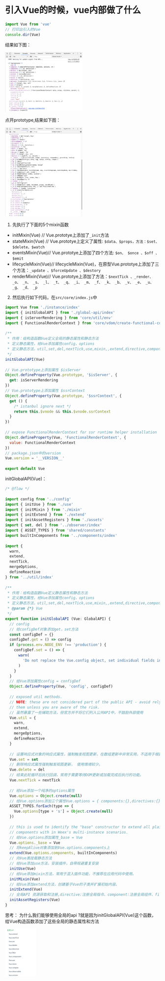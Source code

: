 # 引入Vue的时候，vue内部做了什么

```javascript
import Vue from 'vue'
// 打印出引入的Vue
console.dir(Vue)
```

结果如下图：

<img src="./images/import-vue.png" width="50%"/>

点开prototype,结果如下图：

<img src="./images/prototype.png" width="50%"/>

1. 先执行了下面的5个mixin函数

- initMixin(Vue) // Vue.prototye上添加了`_init`方法
- stateMixin(Vue) // Vue.prototye上定义了属性: `$data、$props，方法：$set、$delete、$watch`
- eventsMixin(Vue)// Vue.prototye上添加了四个方法: `$on、 $once 、$off 、$emit`
- lifecycleMixin(Vue)// lifecycleMixin(Vue)，在原型Vue.prototye上添加了三个方法：`_update 、$forceUpdate 、$destory`
- renderMixin(Vue)// Vue.prototye上添加了方法：`$nextTick 、_render、 _o、 _n、 _s、 _l、 _t、 _q、 _i、 _m、 _f、 _k、 _b、 _v、 _e、 _u、 _g、 _d、 _p`

2. 然后执行如下代码，在`src/core/index.js`中

```javascript
import Vue from './instance/index'
import { initGlobalAPI } from './global-api/index'
import { isServerRendering } from 'core/util/env'
import { FunctionalRenderContext } from 'core/vdom/create-functional-component'

/**
 * 作用：给构造函数Vue定义全局的静态属性和静态方法
 * 定义静态属性，给Vue添加属性config，options
 * 定义静态方法，util,set,del,nextTick,use,mixin,,extend,directive,component,filter
 */
initGlobalAPI(Vue)

// Vue.prototype上添加属性 $isServer
Object.defineProperty(Vue.prototype, '$isServer', {
  get: isServerRendering
})
// Vue.prototype上添加属性 $ssrContext
Object.defineProperty(Vue.prototype, '$ssrContext', {
  get () {
    /* istanbul ignore next */
    return this.$vnode && this.$vnode.ssrContext
  }
})

// expose FunctionalRenderContext for ssr runtime helper installation
Object.defineProperty(Vue, 'FunctionalRenderContext', {
  value: FunctionalRenderContext
})
// package.json中的version
Vue.version = '__VERSION__'

export default Vue
```

initGlobalAPI(Vue)：

```javascript
/* @flow */

import config from '../config'
import { initUse } from './use'
import { initMixin } from './mixin'
import { initExtend } from './extend'
import { initAssetRegisters } from './assets'
import { set, del } from '../observer/index'
import { ASSET_TYPES } from 'shared/constants'
import builtInComponents from '../components/index'

import {
  warn,
  extend,
  nextTick,
  mergeOptions,
  defineReactive
} from '../util/index'

/**
 * 作用：给构造函数Vue定义静态属性和静态方法
 * 定义静态属性，给Vue添加属性config，options
 * 定义静态方法，util,set,del,nextTick,use,mixin,,extend,directive,component,filter
 * @param {*} Vue
 */
export function initGlobalAPI (Vue: GlobalAPI) {
  // config
  // 给configDef对象添加get，set方法
  const configDef = {}
  configDef.get = () => config
  if (process.env.NODE_ENV !== 'production') {
    configDef.set = () => {
      warn(
        'Do not replace the Vue.config object, set individual fields instead.'
      )
    }
  }
  // 给Vue添加属性config = configDef
  Object.defineProperty(Vue, 'config', configDef)

  // exposed util methods.
  // NOTE: these are not considered part of the public API - avoid relying on
  // them unless you are aware of the risk.
  // 虽然暴露了一些辅助方法，但官方并不将它们列入公共API中，不鼓励外部使用
  Vue.util = {
    warn,
    extend,
    mergeOptions,
    defineReactive
  }

  // 设置响应式对象的响应式属性，强制触发视图更新，在数组更新中非常实用，不适用于根数据属性
  Vue.set = set
  // 删除响应式属性强制触发视图更新， 使用情境较少。
  Vue.delete = del
  // 结束此轮循环后执行回调，常用于需要等待DOM更新或加载完成后执行的功能。
  Vue.nextTick = nextTick

  // 给Vue添加一个纯净的options属性
  Vue.options = Object.create(null)
  // 给Vue.options添加三个属性Vue.options = { components:{},directives:{},filters:{}}
  ASSET_TYPES.forEach(type => {
    Vue.options[type + 's'] = Object.create(null)
  })

  // this is used to identify the "base" constructor to extend all plain-object
  // components with in Weex's multi-instance scenarios.
  // 给Vue.options添加属性_base = Vue
  Vue.options._base = Vue
  // 将keepAlive对象添加到Vue.options.components上
  extend(Vue.options.components, builtInComponents)
  // 向Vue类挂载静态方法
  // 给Vue添加use方法，安装插件，自带规避重复安装
  initUse(Vue)
  // 给Vue添加mixin方法，常用于混入插件功能，不推荐在应用代码中使用。
  initMixin(Vue)
  // 给Vue添加extend方法，创建基于Vue的子类并扩展初始内容。
  initExtend(Vue)
  // 全局API 资源获取和注册,directive:注册全局指令、component:注册全局组件、filter:注册全局过滤器
  initAssetRegisters(Vue)
}
```

思考：
为什么我们能够使用全局的api ?就是因为initGlobalAPI(Vue)这个函数，给Vue构造函数添加了这些全局的静态属性和方法

<img src="./images/global-api.png" width="20%"/>
